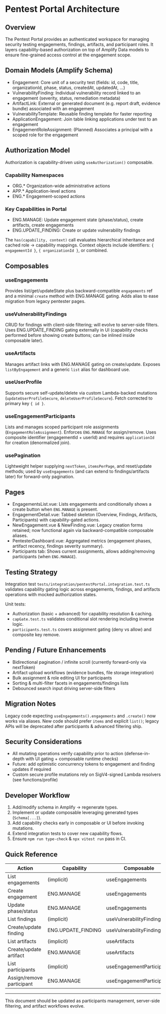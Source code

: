 # Pentest Portal Architecture

## Overview
The Pentest Portal provides an authenticated workspace for managing security testing engagements, findings, artifacts, and participant roles. It layers capability-based authorization on top of Amplify Data models to ensure fine-grained access control at the engagement scope.

## Domain Models (Amplify Schema)
- Engagement: Core unit of a security test (fields: id, code, title, organizationId, phase, status, createdAt, updatedAt, ...)
- VulnerabilityFinding: Individual vulnerability record linked to an engagement (severity, status, remediation metadata)
- ArtifactLink: External or generated document (e.g. report draft, evidence bundle) associated with an engagement
- VulnerabilityTemplate: Reusable finding template for faster reporting
- ApplicationEngagement: Join table linking applications under test to an engagement
- EngagementRoleAssignment: (Planned) Associates a principal with a scoped role for the engagement

## Authorization Model
Authorization is capability-driven using `useAuthorization()` composable.

### Capability Namespaces
- ORG.*   Organization-wide administrative actions
- APP.*   Application-level actions
- ENG.*   Engagement-scoped actions

### Key Capabilities in Portal
- ENG.MANAGE: Update engagement state (phase/status), create artifacts, create engagements
- ENG.UPDATE_FINDING: Create or update vulnerability findings

The `has(capability, context)` call evaluates hierarchical inheritance and cached role → capability mappings. Context objects include identifiers: `{ engagementId }`, `{ organizationId }`, or combined.

## Composables
### useEngagements
Provides list/get/updateState plus backward-compatible `engagements` ref and a minimal `create` method with ENG.MANAGE gating. Adds alias to ease migration from legacy pentester pages.

### useVulnerabilityFindings
CRUD for findings with client-side filtering; will evolve to server-side filters. Uses ENG.UPDATE_FINDING gating externally in UI (capability checks performed before showing create buttons; can be inlined inside composable later).

### useArtifacts
Manages artifact links with ENG.MANAGE gating on create/update. Exposes `listByEngagement` and a generic `list` alias for dashboard use.

### useUserProfile
Supports secure self-update/delete via custom Lambda-backed mutations (`updateUserProfileSecure`, `deleteUserProfileSecure`). Fetch corrected to primary key `{ id }`.

### useEngagementParticipants
Lists and manages scoped participant role assignments (`EngagementRoleAssignment`). Enforces `ENG.MANAGE` for assign/remove. Uses composite identifier (engagementId + userId) and requires `applicationId` for creation (denormalized join).

### usePagination
Lightweight helper supplying `nextToken`, `itemsPerPage`, and reset/update methods; used by `useEngagements` (and can extend to findings/artifacts later) for forward-only pagination.

## Pages
- EngagementsList.vue: Lists engagements and conditionally shows a create button when `ENG.MANAGE` is present.
- EngagementDetail.vue: Tabbed skeleton (Overview, Findings, Artifacts, Participants) with capability-gated actions.
- NewEngagement.vue & NewFinding.vue: Legacy creation forms retained; now functional again via backward-compatible composable aliases.
- PentesterDashboard.vue: Aggregated metrics (engagement phases, artifact recency, findings severity summary).
 - Participants tab: Shows current assignments, allows adding/removing participants (when `ENG.MANAGE`).

## Testing Strategy
Integration test `tests/integration/pentestPortal.integration.test.ts` validates capability gating logic across engagements, findings, and artifacts operations with mocked authorization states.

Unit tests:
- Authorization (basic + advanced) for capability resolution & caching.
- `capGate.test.ts` validates conditional slot rendering including inverse logic.
- `participants.test.ts` covers assignment gating (deny vs allow) and composite key remove.

## Pending / Future Enhancements
- Bidirectional pagination / infinite scroll (currently forward-only via nextToken)
- Artifact upload workflows (evidence bundles, file storage integration)
- Bulk assignment & role editing UI for participants
- Sorting & multi-filter facets in engagements/findings lists
- Debounced search input driving server-side filters

## Migration Notes
Legacy code expecting `useEngagements().engagements` and `.create()` now works via aliases. New code should prefer `items` and explicit `list()`; legacy APIs will be deprecated after participants & advanced filtering ship.

## Security Considerations
- All mutating operations verify capability prior to action (defense-in-depth with UI gating + composable runtime checks)
- Future: add optimistic concurrency tokens to engagement and finding updates if required
- Custom secure profile mutations rely on SigV4-signed Lambda resolvers (see functions/profile)

## Developer Workflow
1. Add/modify schema in Amplify → regenerate types.
2. Implement or update composable leveraging generated types (`Schema[...]`).
3. Add capability checks early in composable or UI before invoking mutations.
4. Extend integration tests to cover new capability flows.
5. Ensure `npm run type-check` & `npx vitest run` pass in CI.

## Quick Reference
| Action | Capability | Composable | Method |
|--------|------------|------------|--------|
| List engagements | (implicit) | useEngagements | list() |
| Create engagement | ENG.MANAGE | useEngagements | create() |
| Update phase/status | ENG.MANAGE | useEngagements | updateState() |
| List findings | (implicit) | useVulnerabilityFindings | list() |
| Create/update finding | ENG.UPDATE_FINDING | useVulnerabilityFindings | create()/update() |
| List artifacts | (implicit) | useArtifacts | list()/listByEngagement() |
| Create/update artifact | ENG.MANAGE | useArtifacts | create()/update() |
| List participants | (implicit) | useEngagementParticipants | list() |
| Assign/remove participant | ENG.MANAGE | useEngagementParticipants | assign()/remove() |

---
This document should be updated as participants management, server-side filtering, and artifact workflows evolve.
